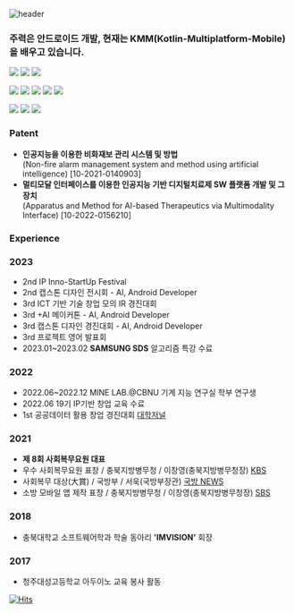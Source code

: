 ![header](https://capsule-render.vercel.app/api?type=rounded&color=timeGradient&text=Welcome+to+Jeong-sg+GitHub!👋&animation=twinkling&fontSize=40&fontAlignY=50&fontAlign=50&height=180)

### 주력은 안드로이드 개발, 현재는 KMM(Kotlin-Multiplatform-Mobile)을 배우고 있습니다.
<!--### Knowledgeable and self-motivated computer science student with 2 years experience in Android development. Proficient in a range of modern technologies including Kotlin development and JAVA. Seeking for an working opportunity to utilize my skills and gain valuable real-world experience. In addition, the experience of implementing KMM(Kotlin-MultiPlatform-Mobile) in the project will enable high understanding and leading development.-->

<p>
  <img src="https://img.shields.io/badge/android-3DDC84?style=for-the-badge&logo=android&logoColor=white">
  <img src="https://img.shields.io/badge/Kotlin Multiplatform Mobile-4285F4?style=for-the-badge&logo=jetpackcompose&logoColor=white">
  <img src="https://img.shields.io/badge/kotlin-7F52FF?style=for-the-badge&logo=kotlin&logoColor=white">
</p>
<p>
  <img src="https://img.shields.io/badge/C++-00599C?style=for-the-badge&logo=cplusplus&logoColor=white">
  <img src="https://img.shields.io/badge/python-3776AB?style=for-the-badge&logo=python&logoColor=white">
  <img src="https://img.shields.io/badge/pytorch-EE4C2C?style=for-the-badge&logo=pytorch&logoColor=white">
  <img src="https://img.shields.io/badge/tensorflow-FF6F00?style=for-the-badge&logo=tensorflow&logoColor=white">
   <img src="https://img.shields.io/badge/scikitlearn-F7931E?style=for-the-badge&logo=scikitlearn&logoColor=white">
</p>
<p>
  <img src="https://img.shields.io/badge/mysql-4479A1?style=for-the-badge&logo=mysql&logoColor=white">
  <img src="https://img.shields.io/badge/postgresql-4169E1?style=for-the-badge&logo=postgresql&logoColor=white">
  <img src="https://img.shields.io/badge/mongodb-47A248?style=for-the-badge&logo=mongoDB&logoColor=white">
</p>

### Patent

- **인공지능을 이용한 비화재보 관리 시스템 및 방법** <br/>(Non-fire alarm management system and method using artificial intelligence) [10-2021-0140903]
- **멀티모달 인터페이스를 이용한 인공지능 기반 디지털치료제 SW 플랫폼 개발 및 그 장치** <br/>(Apparatus and Method for AI-based Therapeutics via Multimodality Interface) [10-2022-0156210]

### Experience

<h3> 2023 </h3>

- 2nd IP Inno-StartUp Festival
- 2nd 캡스톤 디자인 전시회 - AI, Android Developer
- 3rd ICT 기반 기술 창업 모의 IR 경진대회
- 3rd +AI 메이커톤 - AI, Android Developer
- 3rd 캡스톤 디자인 경진대회 - AI, Android Developer
- 3rd 프로젝트 영어 발표회
- 2023.01~2023.02 **SAMSUNG SDS** 알고리즘 특강 수료

<h3> 2022 </h3>

- 2022.06~2022.12 MINE LAB.@CBNU 기계 지능 연구실 학부 연구생
- 2022.06 19기 IP기반 창업 교육 수료
- 1st 공공데이터 활용 창업 경진대회 [대학저널](https://www.dhnews.co.kr/news/articleView.html?idxno=207654)

<h3> 2021 </h3>

- **제 8회 사회복무요원 대표**
- 우수 사회복무요원 표창 / 충북지방병무청 / 이창영(충북지방병무청장) [KBS](https://www.youtube.com/watch?v=5WGRQXGKrdI&list=LL&index=89&t=1s)
- 사회복무 대상(大賞) / 국방부 / 서욱(국방부장관) [국방 NEWS](https://www.youtube.com/live/574Frsvs6O4?si=UxFEnXzLZBapZl9V)
- 소방 모바일 앱 제작 표창 / 충북지방병무청 / 이창영(충북지방병무청장) [SBS](https://youtu.be/aW7ZwkrNhCU?si=GsbLE10jNvZYIxbE)

<h3> 2018 </h3>

- 충북대학교 소프트웨어학과 학술 동아리 **'IMVISION'** 회장 

<h3> 2017 </h3>

- 청주대성고등학교 아두이노 교육 봉사 활동

[![Hits](https://hits.seeyoufarm.com/api/count/incr/badge.svg?url=https%3A%2F%2Fgithub.com%2Fjsk41755%2Fhit-counter&count_bg=%2379C83D&title_bg=%23555555&icon=android.svg&icon_color=%2335FF00&title=Visitor&edge_flat=false)](https://hits.seeyoufarm.com)
